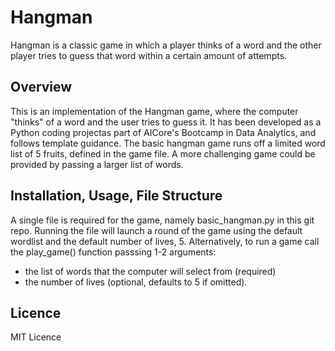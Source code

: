# Hangman
Hangman is a classic game in which a player thinks of a word and the other player tries to guess that word within a certain amount of attempts.

## Overview
This is an implementation of the Hangman game, where the computer "thinks" of a word and the user tries to guess it. It has been developed as a Python coding projectas part of AICore's Bootcamp in Data Analytics, and follows template guidance. The basic hangman game runs off a limited word list of 5 fruits, defined in the game file.  A more challenging game could be provided by passing a larger list of words.

## Installation, Usage, File Structure
A single file is required for the game, namely basic_hangman.py in this git repo.  Running the file will launch a round of the game using the default wordlist and the default number of lives, 5.  Alternatively, to run a game call the play_game() function passsing 1-2 arguments:
- the list of words that the computer will select from (required)
- the number of lives (optional, defaults to 5 if omitted).

## Licence
MIT Licence